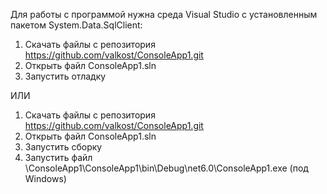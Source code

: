 Для работы с программой нужна среда Visual Studio с установленным пакетом System.Data.SqlClient:

1. Скачать файлы с репозитория https://github.com/valkost/ConsoleApp1.git
2. Открыть файл ConsoleApp1.sln
3. Запустить отладку

ИЛИ

1. Скачать файлы с репозитория https://github.com/valkost/ConsoleApp1.git
2. Открыть файл ConsoleApp1.sln
3. Запустить сборку
4. Запустить файл \ConsoleApp1\ConsoleApp1\bin\Debug\net6.0\ConsoleApp1.exe (под Windows)
